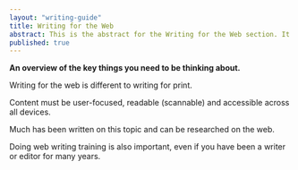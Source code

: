```yaml
---
layout: "writing-guide"
title: Writing for the Web
abstract: This is the abstract for the Writing for the Web section. It is used to populate a blurb on the content guide homepage.
published: true
---
```


**An overview of the key things you need to be thinking about.**

Writing for the web is different to writing for print. 

Content must be user-focused, readable (scannable) and accessible across all devices. 

Much has been written on this topic and can be researched on the web. 

Doing web writing training is also important, even if you have been a writer or editor for many years.




